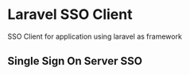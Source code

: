 # Laravel SSO Client
SSO Client for application using laravel as framework

## Single Sign On Server SSO

